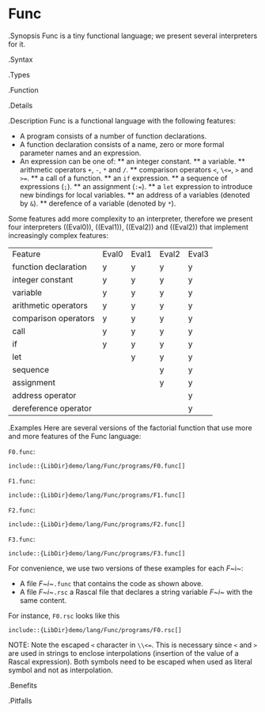 # Func

.Synopsis
Func is a tiny functional language; we present several interpreters for it.

.Syntax

.Types

.Function

.Details

.Description
Func is a functional language with the following features:

* A program consists of a number of function declarations.
* A function declaration consists of a name, zero or more formal parameter names and an expression.
* An expression can be one of:
  **  an integer constant.
  **  a variable.
  **  arithmetic operators `+`, `-`, `*` and `/`.
  **  comparison operators `<`, `\<=`, `>` and `>=`.
  **  a call of a function.
  **  an `if` expression.
  **  a sequence of expressions (`;`).
  **  an assignment (`:=`).
  **  a `let` expression to introduce new bindings for local variables.
  **  an address of a variables (denoted by `&`).
  **  derefence of a variable (denoted by `*`).


Some features add more complexity to an interpreter, therefore
we present four interpreters ((Eval0)), ((Eval1)), ((Eval2)) and ((Eval2))
that implement increasingly complex features:


|                      |       |       |       |       |
| --- | --- | --- | --- | --- |
| Feature              | Eval0 | Eval1 | Eval2 | Eval3 |
| function declaration | y     | y     | y     | y |
| integer constant     | y     | y     | y     | y |
| variable             | y     | y     | y     | y |
| arithmetic operators | y     | y     | y     | y |
| comparison operators | y     | y     | y     | y |
| call                 | y     | y     | y     | y |
| if                   | y     | y     | y     | y |
| let                  |       | y     | y     | y |
| sequence             |       |       | y     | y |
| assignment           |       |       | y     | y |
| address operator     |       |       |       | y |
| dereference operator |       |       |       | y |


.Examples
Here are several versions of the factorial function
that use more and more features of the Func language:

`F0.func`:
```rascal
include::{LibDir}demo/lang/Func/programs/F0.func[]
```

`F1.func`:
```rascal
include::{LibDir}demo/lang/Func/programs/F1.func[]
```

`F2.func`:
```rascal
include::{LibDir}demo/lang/Func/programs/F2.func[]
```

`F3.func`:
```rascal
include::{LibDir}demo/lang/Func/programs/F3.func[]
```

                
For convenience, we use two versions of these examples for each _F_~i~:

*  A file _F~i~_`.func` that contains the code as shown above.
*  A file _F~i~_`.rsc` a Rascal file that declares a string variable _F~i~_ with the same content.


For instance, `F0.rsc` looks like this 
```rascal
include::{LibDir}demo/lang/Func/programs/F0.rsc[]
```

NOTE: Note the escaped `<` character in `\\<=`. This is necessary since `<` and `>` are used
in strings to enclose interpolations (insertion of the value of a Rascal expression).
Both symbols need to be escaped when used as literal symbol and not as interpolation.
                
.Benefits

.Pitfalls

